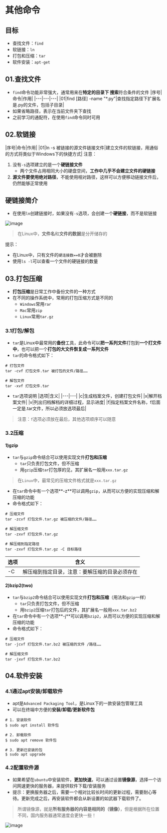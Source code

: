 # 其他命令
## 目标
- 查找文件：`find`
- 软链接：`ln`
- 打包和压缩：`tar`
- 软件安装：`apt-get`
## 01.查找文件
- `find`命令功能非常强大，通常用来在**特定的目录下 搜索**符合条件的文件
|序号|命令|作用|
|---|---|---|
|01|find [路径] -name "\*.py"|查找指定路径下扩展名是.py的文件，包括子目录|
- 如果省略路径，表示在当前文件夹下查找
- 之前学习的通配符，在使用`find`命令同时可用
## 02.软链接
|序号|命令|作用|
|01|ln -s 被链接的源文件链接文件|建立文件的软链接，用通俗的方式将类似于Windows下的快捷方式|
注意：
1. 没有`-s`选项建立的是一个**硬链接文件**
	- 两个文件占用相同大小的硬盘空间，**工作中几乎不会建立文件的硬链接**
2. **源文件要使用绝对路径**，不能使用相对路径，这样可以方便移动链接文件后，仍然能够正常使用
## 硬链接简介
- 在使用`ln`创建链接时，如果没有`-s`选项，会创建一个**硬链接**，而不是软链接

![image](https://user-images.githubusercontent.com/12490550/159633839-d39b9ba9-4567-40d3-9f0a-09e78a21ec47.png)

> 在Linux中，**文件名**和**文件的数据**是分开储存的

提示：
- 在Linux中，只有文件的`硬连接数==0`才会被删除
- 使用`ls -l`可以查看一个文件的硬链接的数量

## 03.打包压缩
- **打包压缩**是日常工作中备份文件的一种方式
- 在不同的操作系统中，常用的打包压缩方式是不同的
	- `Windows`常用`rar`
	- `Mac`常用`zip`
	- `Linux`常用`tar.gz`
### 3.1打包/解包
- `tar`是Linux中最常用的**备份**工具，此命令可以**把一系列文件**打包到**一个打文件中**，也可以把一个**打包的大文件恢复成一系列文件**
- `tar`的命令格式如下：
```
# 打包文件
tar -cvf 打包文件.tar 被打包的文件/路径……

# 解包文件
tar -xvf 打包文件.tar
```
- `tar`选项说明
|选项|含义|
|---|---|
|c|生成档案文件，创建打包文件|
|x|解开档案文件|
|v|列出归档解档的详细过程，显示进度|
|f|指定档案文件名称，f后面一定是.tar文件，所以必须放选项最后|
> 注意：`f`选项必须放在最后，其他选项顺序可以随意
### 3.2压缩
#### 1)gzip
- `tar`与`gzip`命令结合可以使用实现文件**打包和压缩**
	- `tar`只负责打包文件，但不压缩
	- 用`gzip`压缩`tar`打包厚的见，其扩展名一般用`xxx.tar.gz`
> 在`Linux`中，最常见的压缩文件格式就是`xxx.tar.gz`
- 在`tar`命令中有一个选项**-z**可以调用`gzip`，从而可以方便的实现压缩和解压缩的功能
- 命令格式如下：
```
# 压缩文件
tar -zcvf 打包文件.tar.gz 被压缩的文件/路径……

# 解压缩文件
tar -zxvf 打包文件.tar.gz

# 解压缩到指定路径
tar -zxvf 打包文件.tar.gz -C 目标路径
```
|选项|含义|
|---|---|
|-C|解压缩到指定目录，注意：要解压缩的目录必须存在|
#### 2)bzip2(two)
- `tar`与`bzip2`命令结合可以使用实现文件**打包和压缩**（用法和`gzip`一样）
	- `tar`只负责打包文件，但不压缩
	- 用`bzip2`压缩`tar`打包后的文件，其扩展名一般用`xxx.tar.bz2`
- 在`tar`命令中有一个选项**-j**可以调用`bzip2`，从而可以方便的实现压缩和解压缩的功能
- 命令格式如下：
```
# 压缩文件
tar -jcvf 打包文件.tar.bz2 被压缩的文件 /路径……

# 解压缩文件
tar -jxvf 打包文件.tar.bz2
```
## 04.软件安装
### 4.1通过apt安装/卸载软件
- apt是`Advanced Packaging Tool`，是Linux下的一款安装包管理工具
- 可以在终端中方便的**安装/卸载/更新软件包**
```
# 1. 安装软件
$ sudo apt install 软件包

# 2. 卸载软件
$ sudo apt remove 软件包

# 3. 更新已安装的包
$ sudo apt upgrade
```
### 4.2配置软件源
- 如果希望在`ubuntu`中安装软件，**更加快速**，可以通过设置**镜像源**，选择一个访问网速更快的服务器，来提供软件下载/安装服务
- 提示：更换服务器之后，需要一个相对比较长时间的更新过程，需要耐心等待。更新完成之后，再安装软件都会从新设置的如武器下载软件了。
> 所谓镜像源，就是**所有服务器的内容是相同的（镜像）**，但是根据所在位置不同，国内服务器通常速度会更快一些！

![image](https://user-images.githubusercontent.com/12490550/159645821-486e36e5-d9d2-4fe0-bad4-0a7a59485437.png)

